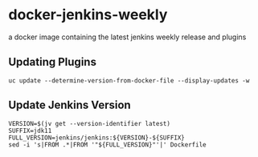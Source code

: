 # docker-jenkins-weekly

a docker image containing the latest jenkins weekly release and plugins

## Updating Plugins

```
uc update --determine-version-from-docker-file --display-updates -w
```

## Update Jenkins Version

```
VERSION=$(jv get --version-identifier latest)
SUFFIX=jdk11
FULL_VERSION=jenkins/jenkins:${VERSION}-${SUFFIX}
sed -i 's|FROM .*|FROM '"${FULL_VERSION}"'|' Dockerfile
```

